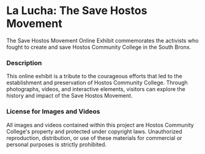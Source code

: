 # La Lucha: The Save Hostos Movement

The Save Hostos Movement Online Exhibit commemorates the activists who fought to create and save Hostos Community College in the South Bronx.

### Description
This online exhibit is a tribute to the courageous efforts that led to the establishment and preservation of Hostos Community College. Through photographs, videos, and interactive elements, visitors can explore the history and impact of the Save Hostos Movement.

### License for Images and Videos
All images and videos contained within this project are Hostos Community College's property and protected under copyright laws. Unauthorized reproduction, distribution, or use of these materials for commercial or personal purposes is strictly prohibited.
